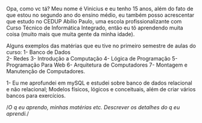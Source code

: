 Opa, como vc tá? Meu nome é Vinicius e eu tenho 15 anos, além do fato de que estou no segundo ano do ensino médio, eu também posso acrescentar que estudo no CEDUP Abílio Paulo, uma escola profissionalizante com Curso Técnico de Informática Integrado, então eu tô aprendendo muita coisa (muito mais que muita gente da minha idade). 

Alguns exemplos das matérias que eu tive no primeiro semestre de aulas do curso:
1- Banco de Dados
<br>
2- Redes
3- Introdução a Computação
4- Lógica de Programação
5- Programação Para Web
6- Arquitetura de Computadores
7- Montagem e Manutenção de Computadores.

1- Eu me aprofundei em mySQL e estudei sobre banco de dados relacional e não relacional; Modelos físicos, lógicos e conceituais, além de criar vários bancos para exercícios.

/*O q eu aprendo, minhas matérias etc. Descrever os detalhes do q eu aprendi.*/
